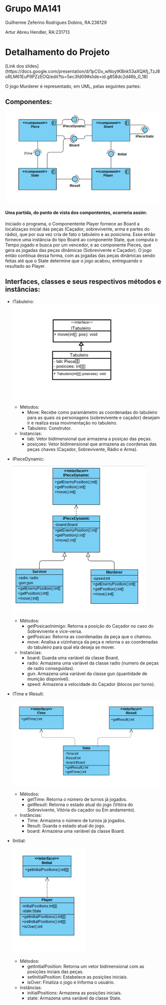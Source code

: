 # Grupo MA141
<p>Guilherme Zeferino Rodrigues Dobins, RA:236129
<p>Artur Abreu Hendler, RA:231713

# Detalhamento do Projeto
<p>[Link dos slides](https://docs.google.com/presentation/d/1pCGv_wNoytKBnk53aXQAfj_TzJ8oRLM61EuP9PZzEOQ/edit?ts=5ec3fd09#slide=id.g858dc2d46b_0_18)
<p>O jogo Murderer é representado, em UML, pelas seguintes partes:

## Componentes:
![](components.png)
#### Uma partida, do ponto de vista dos compontentes, ocorreria assim:
<p>Iniciado o programa, o Componentente Player fornece ao Board a localizaçao inicial das peças (Caçador, sobrevivente, arma e partes do rádio), que por sua vez cria de fato o tabuleiro e as posiciona. Esse então fornece uma instância do tipo Board ao componente State, que computa o Tempo jogado e busca por um vencedor, e ao componente Pieces, que gera as jogadas das peças dinâmicas (Sobrevivente e Caçador). O jogo então continua dessa forma, com as jogadas das peças dinâmicas sendo feitas até que o State determine que o jogo acabou, entreguando o resultado ao Player.

## Interfaces, classes e seus respectivos métodos e instâncias:
* ITabuleiro:
![](Itabuleiro.jpeg)
  * Métodos:
     * Move: Recebe como paramâmetro as coordenadas do tabuleiro para as quais os personagens (sobrevivente e caçador) desejam ir e realiza essa movimentação no tabuleiro.
     * Tabuleiro: Construtor.
  * Instancias: 
     * tab: Vetor bidimensional que armazena a posiçao das peças.
     * posiçoes: Vetor bidimensional que armazena as coordenas das peças chaves (Caçador, Sobrevivente, Rádio e Arma).
     
* IPieceDynamic:<p>
![](IPieceDynamic.png)
  * Métodos:
     * getPosicaoInimigo: Retorna a posição do Caçador no caso do Sobrevivente e vice-versa. 
     * getPosicao: Retorna as coordenadas da peça que o chamou.
     * move: Analisa a vizinhança da peça e retorna o as coordenadas do tabuleiro para qual ela deseja se mover.
   * Instancias: 
     * board: Guarda uma variável da classe Board.
     * radio: Armazena uma variável da classe radio (numero de peças de radio conseguidas).
     * gun: Armazena uma variável da classe gun (quantidade de munição disponível).
     * speed: Armazena a velocidade do Caçador (blocos por turno).
 * ITime e IResult:<p>
 ![](State.png)
   * Métodos:
     * getTime: Retorna o número de turnos já jogados.
     * getResult: Retorna o estado atual do jogo (Vítóra do Sobrevivente, Vitória do caçador ou Em andamento).
   * Instâncias:
     * Time: Armazena o número de turnos já jogados.
     * Result: Guarda o estado atual do jogo.
     * board: Armazena uma variável da classe Board.
* IInitial:<p>
![](Playerv2.png)
   * Métodos:
     * getInitialPosition: Retorna um vetor bidimensional com as posições inciais das peças.
     * setInitialPosition: Estabelece as posições iniciais.
     * isOver: Finaliza o jogo e Informa o usuário.
   * instâncias:
     * initialPositions: Armazena as posições iniciais.
     * state: Armazena uma variável da classe State.
 
 
